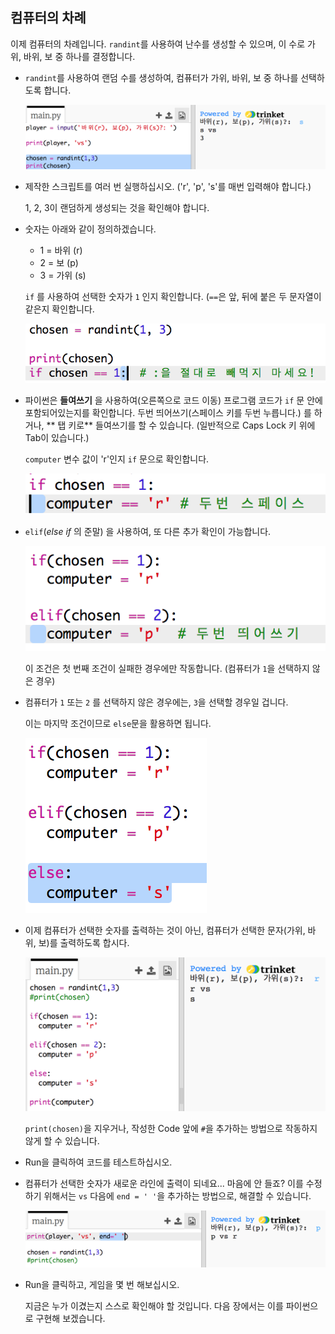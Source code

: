 ## 컴퓨터의 차례

이제 컴퓨터의 차례입니다. `randint`를 사용하여 난수를 생성할 수 있으며, 이 수로 가위, 바위, 보 중 하나를 결정합니다.

+ `randint`를 사용하여 랜덤 수를 생성하여, 컴퓨터가 가위, 바위, 보 중 하나를 선택하도록 합니다.
    
    ![스크린샷](images/rps-randint.png)

+ 제작한 스크립트를 여러 번 실행하십시오. ('r', 'p', 's'를 매번 입력해야 합니다.)
    
    1, 2, 3이 랜덤하게 생성되는 것을 확인해야 합니다.

+ 숫자는 아래와 같이 정의하겠습니다.
    
    + 1 = 바위 (r)
    + 2 = 보 (p)
    + 3 = 가위 (s)
    
    `if` 를 사용하여 선택한 숫자가 `1` 인지 확인합니다. (`==`은 앞, 뒤에 붙은 두 문자열이 같은지 확인합니다. 
    
    ![스크린샷](images/rps-if-1.png)

+ 파이썬은 **들여쓰기** 을 사용하여(오른쪽으로 코드 이동) 프로그램 코드가 `if` 문 안에 포함되어있는지를 확인합니다. 두번 띄어쓰기(스페이스 키를 두번 누릅니다.) 를 하거나, ** 탭 키로** 들여쓰기를 할 수 있습니다. (일반적으로 Caps Lock 키 위에 Tab이 있습니다.)
    
    `computer` 변수 값이 'r'인지 `if` 문으로 확인합니다.
    
    ![스크린샷](images/rps-indent.png)

+ `elif`(*else if* 의 준말) 을 사용하여, 또 다른 추가 확인이 가능합니다.
    
    ![스크린샷](images/rps-elif-2.png)
    
    이 조건은 첫 번째 조건이 실패한 경우에만 작동합니다. (컴퓨터가 `1`을 선택하지 않은 경우)

+ 컴퓨터가 `1` 또는 `2` 를 선택하지 않은 경우에는, `3`을 선택할 경우일 겁니다.
    
    이는 마지막 조건이므로 `else`문을 활용하면 됩니다.
    
    ![스크린샷](images/rps-else-3.png)

+ 이제 컴퓨터가 선택한 숫자를 출력하는 것이 아닌, 컴퓨터가 선택한 문자(가위, 바위, 보)를 출력하도록 합시다.
    
    ![스크린샷](images/rps-print-computer.png)
    
    `print(chosen)`을 지우거나, 작성한 Code 앞에 `#`을 추가하는 방법으로 작동하지 않게 할 수 있습니다.

+ Run을 클릭하여 코드를 테스트하십시오.

+ 컴퓨터가 선택한 숫자가 새로운 라인에 출력이 되네요... 마음에 안 들죠? 이를 수정하기 위해서는 `vs` 다음에 `end = ' '`을 추가하는 방법으로, 해결할 수 있습니다.
    
    ![스크린샷](images/rps-same-line.png)

+ Run을 클릭하고, 게임을 몇 번 해보십시오.
    
    지금은 누가 이겼는지 스스로 확인해야 할 것입니다. 다음 장에서는 이를 파이썬으로 구현해 보겠습니다.